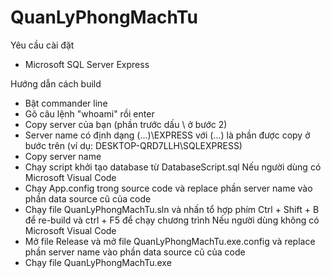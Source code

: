 # QuanLyPhongMachTu
Yêu cầu cài đặt
- Microsoft SQL Server Express

Hướng dẫn cách build
- Bật commander line
- Gõ câu lệnh "whoami" rồi enter
- Copy server của bạn (phần trước dấu \ ở bước 2)
- Server name có định dạng (...)\EXPRESS với (...) là phần được copy ở bước trên (ví dụ: DESKTOP-QRD7LLH\SQLEXPRESS)
- Copy server name
- Chạy script khởi tạo database từ DatabaseScript.sql
	Nếu người dùng có Microsoft Visual Code
- Chạy App.config trong source code và replace phần server name vào phần data source cũ của code
- Chạy file QuanLyPhongMachTu.sln và nhấn tổ hợp phím Ctrl + Shift + B để re-build và ctrl + F5 để chạy chương trình
	Nếu người dùng không có Microsoft Visual Code
- Mở file Release và mở file QuanLyPhongMachTu.exe.config và replace phần server name vào phần data source cũ của code
- Chạy file QuanLyPhongMachTu.exe
